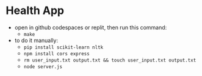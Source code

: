 # Health App
- open in github codespaces or replit, then run this command:
  - ```make```
- to do it manually:
  - ```pip install scikit-learn nltk```
  - ```npm install cors express```
  - ```rm user_input.txt output.txt && touch user_input.txt output.txt```
  - ```node server.js```
